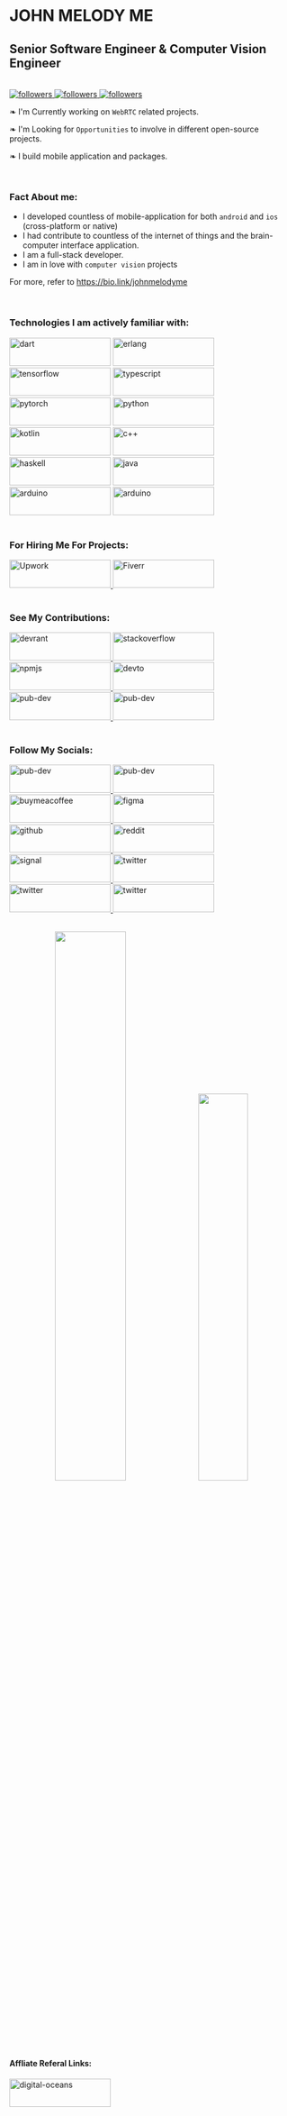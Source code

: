 # JOHN MELODY ME
## Senior Software Engineer & Computer Vision Engineer

</br>
<a href="https://twitter.com/Johnmelodyme">
    <img alt="followers" title="Follow Me on Twitter" src="https://img.shields.io/twitter/follow/johnmelodyme?label=@Johnmelodyme&logo=twitter&style=for-the-badge">
</a>
<a href="https://github.com/johnmelodyme">
    <img alt="followers" title="Follow me on Github" src="https://img.shields.io/github/followers/johnmelodyme?color=236ad3&style=for-the-badge&logo=github&label=Follow"/>
</a>
<a href="https://www.twitch.tv/johnmelodyme">
    <img alt="followers" title="Watch My Streams" src="https://img.shields.io/twitch/status/johnmelodyme?style=for-the-badge">
</a>
</br>
<div class="row">
    <div class="row" title="description">
        <p> ❧ I'm Currently working on <code>WebRTC</code> related projects.</p>
    </div>
    <div class="row">
        <p> ❧ I'm Looking for <code>Opportunities</code> to involve in different open-source projects.</p>
    </div>
    <div class="row">
        <p> ❧ I build mobile application and packages.</p>
    </div>
</div>



<br />

### Fact About me:
 - I developed countless of mobile-application for both `android` and `ios` (cross-platform or native)
 - I had contribute to countless of the  internet of things and the brain-computer interface application.
 - I am a full-stack developer.
 - I am in love with `computer vision` projects 

 For more, refer to <a href="https://bio.link/johnmelodyme">https://bio.link/johnmelodyme</a> 

<br />

### Technologies I am actively familiar with:
<div class="row">
    <img src="https://img.shields.io/badge/Dart-0175C2?style=for-the-badge&logo=dart&logoColor=white" alt="dart" style="width:180px;height:50px">
    <img src="https://img.shields.io/badge/Erlang-A90533?style=for-the-badge&logo=erlang&logoColor=white" alt="erlang" style="width:180px;height:50px">
    <img src="https://img.shields.io/badge/TensorFlow-FF6F00?style=for-the-badge&logo=TensorFlow&logoColor=white" alt="tensorflow" style="width:180px;height:50px">
    <img src="https://img.shields.io/badge/TypeScript-007ACC?style=for-the-badge&logo=typescript&logoColor=white" alt="typescript" style="width:180px;height:50px">
    <img src="https://img.shields.io/badge/PyTorch-EE4C2C?style=for-the-badge&logo=PyTorch&logoColor=white" alt="pytorch" style="width:180px;height:50px">
    <img src="https://img.shields.io/badge/Python-FFD43B?style=for-the-badge&logo=python&logoColor=blue" alt="python" style="width:180px;height:50px">
    <img src="https://img.shields.io/badge/Kotlin-0095D5?&style=for-the-badge&logo=kotlin&logoColor=white" alt="kotlin" style="width:180px;height:50px">
    <img src="https://img.shields.io/badge/C%2B%2B-00599C?style=for-the-badge&logo=c%2B%2B&logoColor=white" alt="c++" style="width:180px;height:50px">
    <img src="https://img.shields.io/badge/Haskell-5D4F85?style=for-the-badge&logo=haskell&logoColor=white" alt="haskell" style="width:180px;height:50px">
    <img src="https://img.shields.io/badge/Java-ED8B00?style=for-the-badge&logo=java&logoColor=white" alt="java" style="width:180px;height:50px">
    <img src="https://img.shields.io/badge/Arduino-00979D?style=for-the-badge&logo=Arduino&logoColor=white" alt="arduino" style="width:180px;height:50px">
    <img src="https://img.shields.io/badge/Elixir-4B275F?style=for-the-badge&logo=elixir&logoColor=white" alt="arduino" style="width:180px;height:50px">
</div>


</br>

### For Hiring Me For Projects: 
<div class ="row">
    <a href ="https://www.upwork.com/freelancers/~01021ae2c72056a7d4">
        <img src="https://img.shields.io/badge/UpWork-6FDA44?style=for-the-badge&logo=Upwork&logoColor=white" alt="Upwork" style="width:180px;height:50px">
    </a>
    <a href ="https://www.fiverr.com/johnmelodyme">
        <img src="https://img.shields.io/badge/fiverr-1DBF73?style=for-the-badge&logo=fiverr&logoColor=white" alt="Fiverr" style="width:180px;height:50px">
    </a>
</div>

</br>

### See My Contributions:
<div class="row">
    <a href ="https://devrant.com/users/johnmelodyme">
        <img src="https://hackernoon.com/hn-images/1*12DMEzlN7LQ6onrVaqFn4A.png" alt="devrant" style="width:180px;height:50px">
    </a>
    <a href ="https://stackoverflow.com/users/10758321/john-melody-me">
        <img src="https://img.shields.io/badge/Stack_Overflow-FE7A16?style=for-the-badge&logo=stack-overflow&logoColor=white" alt="stackoverflow" style="width:180px;height:50px">
    </a>
    <a href ="https://www.npmjs.com/~johnmelodymel">
        <img src="https://img.shields.io/badge/npm-CB3837?style=for-the-badge&logo=npm&logoColor=white" alt="npmjs" style="width:180px;height:50px">
    </a>
    <a href ="https://dev.to/johnmelodyme">
        <img src="https://img.shields.io/badge/dev.to-0A0A0A?style=for-the-badge&logo=devdotto&logoColor=white" alt="devto" style="width:180px;height:50px">
    </a>
    <a href ="https://pub.dev/packages?q=johnmelodyme">
        <img src="https://img.shields.io/badge/Flutter-02569B?style=for-the-badge&logo=flutter&logoColor=white" alt="pub-dev" style="width:180px;height:50px">
    </a>
    <a href ="https://www.linkedin.com/in/johnmelodyme/">
        <img src="https://img.shields.io/badge/LinkedIn-0077B5?style=for-the-badge&logo=linkedin&logoColor=white" alt="pub-dev" style="width:180px;height:50px">
    </a>
</div>

<br />

### Follow My Socials:
<div class="row">
    <a href ="https://www.tiktok.com/@johnmelodymel?lang=en">
        <img src="https://img.shields.io/badge/TikTok-000000?style=for-the-badge&logo=tiktok&logoColor=white" alt="pub-dev" style="width:180px;height:50px">
    </a>
    <a href ="https://discord.gg/WHXVxjGpJE">
        <img src="https://img.shields.io/badge/Discord-5865F2?style=for-the-badge&logo=discord&logoColor=white" alt="pub-dev" style="width:180px;height:50px">
    </a>
    <a href="https://www.buymeacoffee.com/johnmelodymel">
        <img src="https://img.shields.io/badge/Buy_Me_A_Coffee-FFDD00?style=for-the-badge&logo=buy-me-a-coffee&logoColor=black" alt="buymeacoffee" style="width:180px;height:50px" >
    </a>
    <a href="https://www.figma.com/@johnmelodymelis">
        <img src="https://img.shields.io/badge/Figma-F24E1E?style=for-the-badge&logo=figma&logoColor=white" alt="figma" style="width:180px;height:50px" >
    </a>
    <a href="https://github.com/johnmelodyme">
        <img src="https://img.shields.io/badge/GitHub-100000?style=for-the-badge&logo=github&logoColor=white" alt="github" style="width:180px;height:50px" >
    </a>
    <a href="https://www.reddit.com/user/Johnmelodyme">
        <img src="https://img.shields.io/badge/Reddit-FF4500?style=for-the-badge&logo=reddit&logoColor=white" alt="reddit" style="width:180px;height:50px" >
    </a>
    <a href="https://signal.group/#CjQKIOA0kEhOcaL1KeCxS-dd3N6QA9NFLIGFmV99oiRbMz0QEhDBSFqfVkn1dqEweptkzJGZ">
        <img src="https://img.shields.io/badge/Signal-3A76F0?style=for-the-badge&logo=signal&logoColor=white" alt="signal" style="width:180px;height:50px" >
    </a>
    <a href="https://twitter.com/Johnmelodyme">
        <img src="https://img.shields.io/badge/Twitter-1DA1F2?style=for-the-badge&logo=twitter&logoColor=white" alt="twitter" style="width:180px;height:50px" >
    </a>
    <a href="https://play.google.com/store/apps/dev?id=5562851893452010796">
        <img src="https://img.shields.io/badge/Google_Play-414141?style=for-the-badge&logo=google-play&logoColor=white" alt="twitter" style="width:180px;height:50px" >
    </a>
    <a href="https://www.twitch.tv/johnmelodyme">
        <img src="https://img.shields.io/badge/Twitch-9146FF?style=for-the-badge&logo=twitch&logoColor=white" alt="twitter" style="width:180px;height:50px" >
    </a>
</div>

</br>

<p align="center">
    <img width="50%" src=https://github-readme-stats.vercel.app/api?username=johnmelodyme&count_private=true&show_icons=true&include_all_commits=false&hide_border=true&hide_title=true />
    <img width="42%" src="https://github-readme-streak-stats.herokuapp.com?user=johnmelodyme&hide_border=true" />
</p>

</br>

#### Affliate Referal Links:
<div class="row">
    <a href="https://www.digitalocean.com/?refcode=1eb7b224dfa6&utm_campaign=Referral_Invite&utm_medium=Referral_Program&utm_source=badge">
        <img src="https://img.shields.io/badge/Digital_Ocean-0080FF?style=for-the-badge&logo=DigitalOcean&logoColor=white" alt="digital-oceans" style="width:180px;height:50px" />
    </a>
</div>


